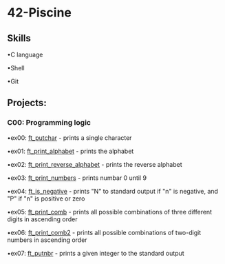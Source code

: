 # 42-Piscine

## Skills
•C language

•Shell

•Git

## Projects:

### C00: Programming logic
•ex00: [ft_putchar](https://github.com/debsalbornoz/42-Piscine-Sp/blob/main/C00/ex00/ft_putchar.c) - prints a single character 

•ex01: [ft_print_alphabet](https://github.com/debsalbornoz/42-Piscine-Sp/tree/main/C00/ex01/ft_print_alphabet.c) - prints the alphabet

•ex02: [ft_print_reverse_alphabet](https://github.com/debsalbornoz/42-Piscine-Sp/tree/main/C00/ex02/ft_print_reverse_alphabet.c) - prints the reverse alphabet

•ex03: [ft_print_numbers](https://github.com/debsalbornoz/42-Piscine-Sp/tree/main/C00/ex03/ft_print_numbers.c) - prints numbar 0 until 9

•ex04: [ft_is_negative](https://github.com/debsalbornoz/42-Piscine-Sp/tree/main/C00/ex04/ft_is_negative.c) - prints "N" to standard output if "n" is negative, and "P" if "n" is positive or zero

•ex05: [ft_print_comb](https://github.com/debsalbornoz/42-Piscine-Sp/tree/main/C00/ex05/ft_print_comb.c) -  prints all possible combinations of three different digits in ascending order

•ex06: [ft_print_comb2](https://github.com/debsalbornoz/42-Piscine-Sp/tree/main/C00/ex06/ft_print_comb2.c) - prints all possible combinations of two-digit numbers in ascending order

•ex07: [ft_putnbr](https://github.com/debsalbornoz/42-Piscine-Sp/tree/main/C00/ex07/ft_putnbr.c) - prints a given integer to the standard output
